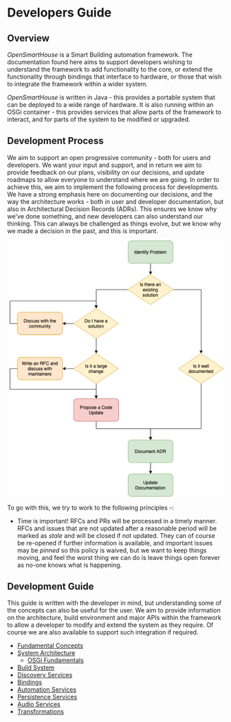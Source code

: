 
# Developers Guide

## Overview

_OpenSmartHouse_ is a Smart Building automation framework. The documentation found here aims to support developers wishing to understand the framework to add functionality to the core, or extend the functionality through bindings that interface to hardware, or those that wish to integrate the framework within a wider system.

_OpenSmartHouse_ is written in Java - this provides a portable system that can be deployed to a wide range of hardware. It is also running within an OSGi container - this provides services that allow parts of the framework to interact, and for parts of the system to be modified or upgraded.

## Development Process

We aim to support an open progressive community - both for users and developers. We want your input and support, and in return we aim to provide feedback on our plans, visibility on our decisions, and update roadmaps to allow everyone to understand where we are going. In order to achieve this, we aim to implement the following process for developments.  We have a strong emphasis here on documenting our decisions, and the way the architecture works - both in user and developer documentation, but also in Architectural Decision Records (ADRs). This ensures we know why we've done something, and new developers can also understand our thinking. This can always be challenged as things evolve, but we know why we made a decision in the past, and this is important.

![process diagram](change_request_process.png)


To go with this, we try to work to the following principles -:

* Time is important! RFCs and PRs will be processed in a timely manner. RFCs and issues that are not updated after a reasonable period will be marked as _stale_ and will be closed if not updated. They can of course be re-opened if further information is available, and important issues may be _pinned_ so this policy is waived, but we want to keep things moving, and feel the worst thing we can do is leave things open forever as no-one knows what is happening.

## Development Guide

This guide is written with the developer in mind, but understanding some of the concepts can also be useful for the user. We aim to provide information on the architecture, build environment and major APIs within the framework to allow a developer to modify and extend the system as they require. Of course we are also available to support such integration if required.

* [Fundamental Concepts](fundamentals/index.md)
* [System Architecture](architecture/index.md)
    * [OSGi Fundamentals](architecture/osgi/index.md)
* [Build System](buildsystem/index.md)
* [Discovery Services](discovery/index.md)
* [Bindings](bindings/index.md)
* [Automation Services](automation/index.md)
* [Persistence Services](persistence/index.md)
* [Audio Services](audio/index.md)
* [Transformations](transformations/index.md)
